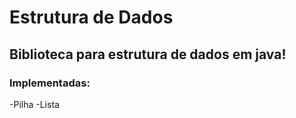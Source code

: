 # Estrutura de Dados
## Biblioteca para estrutura de dados em java!

### Implementadas:
-Pilha
-Lista
